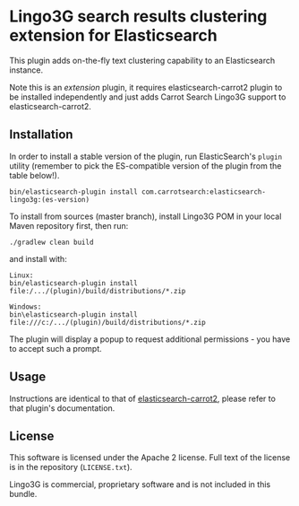 Lingo3G search results clustering extension for Elasticsearch
=============================================================

This plugin adds on-the-fly text clustering capability
to an Elasticsearch instance.

Note this is an *extension* plugin, it requires 
elasticsearch-carrot2 plugin to be installed independently
and just adds Carrot Search Lingo3G support to 
elasticsearch-carrot2.


Installation
------------

In order to install a stable version of the plugin, 
run ElasticSearch's `plugin` utility (remember to pick the
ES-compatible version of the plugin from the table below!).

    bin/elasticsearch-plugin install com.carrotsearch:elasticsearch-lingo3g:(es-version)

To install from sources (master branch), install Lingo3G POM in
your local Maven repository first, then run:

    ./gradlew clean build

and install with:

    Linux:
    bin/elasticsearch-plugin install file:/.../(plugin)/build/distributions/*.zip

    Windows:
    bin\elasticsearch-plugin install file:///c:/.../(plugin)/build/distributions/*.zip

The plugin will display a popup to request additional permissions - you have 
to accept such a prompt.


Usage
-----

Instructions are identical to that of [elasticsearch-carrot2](https://github.com/carrot2/elasticsearch-carrot2), please refer
to that plugin's documentation.


License
-------

This software is licensed under the Apache 2 license. Full text
of the license is in the repository (`LICENSE.txt`).

Lingo3G is commercial, proprietary software and is not included in 
this bundle.
